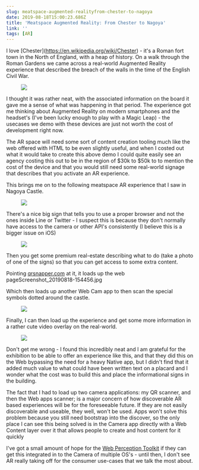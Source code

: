 ```yaml
---
slug: meatspace-augmented-realityfrom-chester-to-nagoya
date: 2019-08-18T15:00:23.686Z
title: 'Meatspace Augmented Reality: From Chester to Nagoya'
link: ''
tags: [AR]
---
```


I love [Chester](<a href="https://en.wikipedia.org/wiki/Chester">https://en.wikipedia.org/wiki/Chester</a>) - it's a Roman fort town in the North of England, with a heap of history. On a walk through the Roman Gardens we came across a real-world Augmented Reality experience that described the breach of the walls in the time of the English Civil War.

<figure><img src="/images/2019-08-18-meatspace-augmented-realityfrom-chester-to-nagoya-0.jpeg"></figure>

I thought it was rather neat, with the associated information on the board it gave me a sense of what was happening in that period. The experience got me thinking about Augmented Reality on modern smartphones and the headset's (I've been lucky enough to play with a Magic Leap) - the usecases we demo with these devices are just not worth the cost of development right now. 

The AR space will need some sort of content creation tooling much like the web offered with HTML to be even slightly useful, and when I costed out what it would take to create this above demo I could quite easily see an agency costing this out to be in the region of $30k to $50k to to mention the cost of the device and that you would still need some real-world signage that describes that you activate an AR experience.

This brings me on to the following meatspace AR experience that I saw in Nagoya Castle.

<figure><img src="/images/2019-08-18-meatspace-augmented-realityfrom-chester-to-nagoya-1.jpeg"></figure>

There's a nice big sign that tells you to use a proper browser and not the ones inside Line or Twitter - I suspect this is because they don't normally have access to the camera or other API's consistently (I believe this is a bigger issue on iOS)

<figure><img src="/images/2019-08-18-meatspace-augmented-realityfrom-chester-to-nagoya-2.jpeg"></figure>

Then you get some premium real-estate describing what to do (take a photo of one of the signs) so that you can get access to some extra content.&nbsp;

Pointing [qrsnapper.com](https://qrsnapper.com) at it, it loads up the web pageScreenshot_20190818-154456.jpg

Which then loads up another Web Cam app to then scan the special symbols dotted around the castle.

<figure><img src="/images/2019-08-18-meatspace-augmented-realityfrom-chester-to-nagoya-3.jpeg"></figure>

Finally, I can then load up the experience and get some more information in a rather cute video overlay on the real-world.

<figure><img src="/images/2019-08-18-meatspace-augmented-realityfrom-chester-to-nagoya-4.jpeg"></figure>

Don't get me wrong - I found this incredibly neat and I am grateful for the exhibition to be able to offer an experience like this, and that they did this on the Web bypassing the need for a heavy Native app, but I didn't find that it added much value to what could have been written text on a placard and I wonder what the cost was to build this and place the informational signs in the building.

The fact that I had to load up two camera applications: my QR scanner, and then the Web apps scanner; is a major concern of how discoverable AR based experiences will be for the foreseeable future. If they are not easily discoverable and useable, they well, won't be used. Apps won't solve this problem because you still need bootstrap into the discover, so the only place I can see this being solved is in the Camera app directly with a Web Content layer over it that allows people to create and host content for it quickly

I've got a small amount of hope for the [Web Perception Toolkit](https://perceptiontoolkit.dev/getting-started/) if they can get this integrated in to the Camera of multiple OS's - until then, I don't see AR really taking off for the consumer use-cases that we talk the most about.

